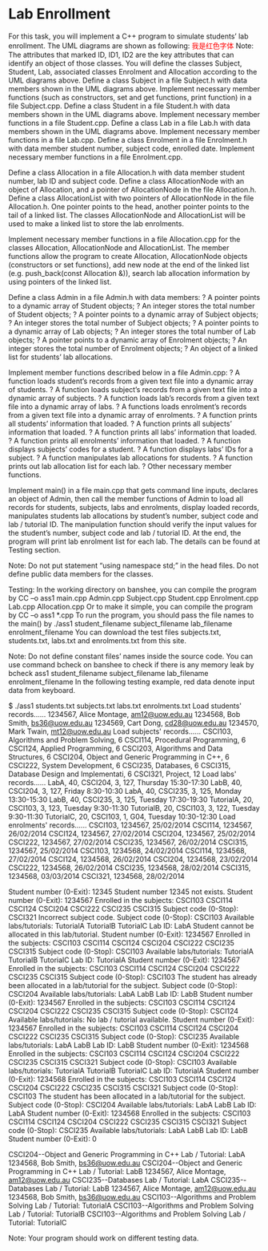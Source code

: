 Lab Enrollment
=================

For this task, you will implement a C++ program to simulate students’ lab enrollment. The UML diagrams are shown as following:
<font color='red'>我是红色字体</font> 
Note: The attributes that marked ID, ID1, ID2 are the key attributes that can identify an object of those classes.
You will define the classes Subject, Student, Lab, associated classes Enrolment and Allocation according to the UML diagrams above.
Define a class Subject in a file Subject.h with data members shown in the UML diagrams above. Implement necessary member functions (such as constructors, set and get functions, print function) in a file Subject.cpp.
Define a class Student in a file Student.h with data members shown in the UML diagrams above. Implement necessary member functions in a file Student.cpp.
Define a class Lab in a file Lab.h with data members shown in the UML diagrams above. Implement necessary member functions in a file Lab.cpp.
Define a class Enrolment in a file Enrolment.h with data member student number, subject code, enrolled date. Implement necessary member functions in a file Enrolment.cpp.

Define a class Allocation in a file Allocation.h with data member student number, lab ID and subject code. Define a class AllocationNode with an object of Allocation, and a pointer of AllocationNode in the file Allocation.h. Define a class AllocationList with two pointers of AllocationNode in the file Allocation.h. One pointer points to the head, another pointer points to the tail of a linked list. The classes AllocationNode and AllocationList will be used to make a linked list to store the lab enrolments.

Implement necessary member functions in a file Allocation.cpp for the classes Allocation, AllocationNode and AllocationList. The member functions allow the program to create Allocation, AllocationNode objects (constructors or set functions), add new node at the end of the linked list (e.g. push_back(const Allocation &)), search lab allocation information by using pointers of the linked list.

Define a class Admin in a file Admin.h with data members:
? A pointer points to a dynamic array of Student objects;
? An integer stores the total number of Student objects;
? A pointer points to a dynamic array of Subject objects;
? An integer stores the total number of Subject objects;
? A pointer points to a dynamic array of Lab objects;
? An integer stores the total number of Lab objects;
? A pointer points to a dynamic array of Enrolment objects;
? An integer stores the total number of Enrolment objects;
? An object of a linked list for students’ lab allocations.

Implement member functions described below in a file Admin.cpp:
? A function loads student’s records from a given text file into a dynamic array of students.
? A function loads subject’s records from a given text file into a dynamic array of subjects.
? A function loads lab’s records from a given text file into a dynamic array of labs.
? A functions loads enrolment’s records from a given text file into a dynamic array of enrolments.
? A function prints all students’ information that loaded.
? A function prints all subjects’ information that loaded.
? A function prints all labs’ information that loaded.
? A function prints all enrolments’ information that loaded.
? A function displays subjects’ codes for a student.
? A function displays labs’ IDs for a subject.
? A function manipulates lab allocations for students.
? A function prints out lab allocation list for each lab.
? Other necessary member functions.

Implement main() in a file main.cpp that gets command line inputs, declares an object of Admin, then call the member functions of Admin to load all records for students, subjects, labs and enrolments, display loaded records, manipulates students lab allocations by student’s number, subject code and lab / tutorial ID. The manipulation function should verify the input values for the student’s number, subject code and lab / tutorial ID. At the end, the program will print lab enrolment list for each lab. The details can be found at Testing section.

Note: Do not put statement “using namespace std;” in the head files. Do not define public data members for the classes.

Testing:
In the working directory on banshee, you can compile the program by
CC –o ass1 main.cpp Admin.cpp Subject.cpp Student.cpp Enrolment.cpp Lab.cpp
Allocation.cpp
Or to make it simple, you can compile the program by
CC –o ass1 *.cpp
To run the program, you should pass the file names to the main() by
./ass1 student_filename subject_filename lab_filename enrolment_filename
You can download the test files subjects.txt, students.txt, labs.txt and enrolments.txt from this site.

Note: Do not define constant files’ names inside the source code.
You can use command bcheck on banshee to check if there is any memory leak by
bcheck ass1 student_filename subject_filename lab_filename enrolment_filename
In the following testing example, red data denote input data from keyboard.

$ ./ass1 students.txt subjects.txt labs.txt enrolments.txt
Load students' records......
1234567, Alice Montage, am12@uow.edu.au
1234568, Bob Smith, bs36@uow.edu.au
1234569, Cart Dong, cd28@uow.edu.au
1234570, Mark Twain, mt12@uow.edu.au
Load subjects' records......
CSCI103, Algorithms and Problem Solving, 6
CSCI114, Procedural Programming, 6
CSCI124, Applied Programming, 6
CSCI203, Algorithms and Data Structures, 6
CSCI204, Object and Generic Programming in C++, 6
CSCI222, System Development, 6
CSCI235, Databases, 6
CSCI315, Database Design and Implementati, 6
CSCI321, Project, 12
Load labs' records......
LabA, 40, CSCI204, 3, 127, Thursday 15:30-17:30
LabB, 40, CSCI204, 3, 127, Friday 8:30-10:30
LabA, 40, CSCI235, 3, 125, Monday 13:30-15:30
LabB, 40, CSCI235, 3, 125, Tuesday 17:30-19:30
TutorialA, 20, CSCI103, 3, 123, Tuesday 9:30-11:30
TutorialB, 20, CSCI103, 3, 122, Tuesday 9:30-11:30
TutorialC, 20, CSCI103, 1, G04, Tuesday 10:30-12:30
Load enrolments' records......
CSCI103, 1234567, 25/02/2014
CSCI114, 1234567, 26/02/2014
CSCI124, 1234567, 27/02/2014
CSCI204, 1234567, 25/02/2014
CSCI222, 1234567, 27/02/2014
CSCI235, 1234567, 26/02/2014
CSCI315, 1234567, 25/02/2014
CSCI103, 1234568, 24/02/2014
CSCI114, 1234568, 27/02/2014
CSCI124, 1234568, 26/02/2014
CSCI204, 1234568, 23/02/2014
CSCI222, 1234568, 26/02/2014
CSCI235, 1234568, 28/02/2014
CSCI315, 1234568, 03/03/2014
CSCI321, 1234568, 28/02/2014

Student number (0-Exit): 12345
Student number 12345 not exists.
Student number (0-Exit): 1234567
Enrolled in the subjects: CSCI103 CSCI114 CSCI124 CSCI204 CSCI222 CSCI235
CSCI315
Subject code (0-Stop): CSCI321
Incorrect subject code.
Subject code (0-Stop): CSCI103
Available labs/tutorials: TutorialA TutorialB TutorialC
Lab ID: LabA
Student cannot be allocated in this lab/tutorial.
Student number (0-Exit): 1234567
Enrolled in the subjects: CSCI103 CSCI114 CSCI124 CSCI204 CSCI222 CSCI235
CSCI315
Subject code (0-Stop): CSCI103
Available labs/tutorials: TutorialA TutorialB TutorialC
Lab ID: TutorialA
Student number (0-Exit): 1234567
Enrolled in the subjects: CSCI103 CSCI114 CSCI124 CSCI204 CSCI222 CSCI235
CSCI315
Subject code (0-Stop): CSCI103
The student has already been allocated in a lab/tutorial for the subject.
Subject code (0-Stop): CSCI204
Available labs/tutorials: LabA LabB
Lab ID: LabB
Student number (0-Exit): 1234567
Enrolled in the subjects: CSCI103 CSCI114 CSCI124 CSCI204 CSCI222 CSCI235
CSCI315
Subject code (0-Stop): CSCI124
Available labs/tutorials: No lab / tutorial available.
Student number (0-Exit): 1234567
Enrolled in the subjects: CSCI103 CSCI114 CSCI124 CSCI204 CSCI222 CSCI235
CSCI315
Subject code (0-Stop): CSCI235
Available labs/tutorials: LabA LabB
Lab ID: LabB
Student number (0-Exit): 1234568
Enrolled in the subjects: CSCI103 CSCI114 CSCI124 CSCI204 CSCI222 CSCI235
CSCI315 CSCI321
Subject code (0-Stop): CSCI103
Available labs/tutorials: TutorialA TutorialB TutorialC
Lab ID: TutorialA
Student number (0-Exit): 1234568
Enrolled in the subjects: CSCI103 CSCI114 CSCI124 CSCI204 CSCI222 CSCI235
CSCI315 CSCI321
Subject code (0-Stop): CSCI103
The student has been allocated in a lab/tutorial for the subject.
Subject code (0-Stop): CSCI204
Available labs/tutorials: LabA LabB
Lab ID: LabA
Student number (0-Exit): 1234568
Enrolled in the subjects: CSCI103 CSCI114 CSCI124 CSCI204 CSCI222 CSCI235
CSCI315 CSCI321
Subject code (0-Stop): CSCI235
Available labs/tutorials: LabA LabB
Lab ID: LabB
Student number (0-Exit): 0

CSCI204--Object and Generic Programming in C++
Lab / Tutorial: LabA
1234568, Bob Smith, bs36@uow.edu.au
CSCI204--Object and Generic Programming in C++
Lab / Tutorial: LabB
1234567, Alice Montage, am12@uow.edu.au
CSCI235--Databases
Lab / Tutorial: LabA
CSCI235--Databases
Lab / Tutorial: LabB
1234567, Alice Montage, am12@uow.edu.au
1234568, Bob Smith, bs36@uow.edu.au
CSCI103--Algorithms and Problem Solving
Lab / Tutorial: TutorialA
CSCI103--Algorithms and Problem Solving
Lab / Tutorial: TutorialB
CSCI103--Algorithms and Problem Solving
Lab / Tutorial: TutorialC

Note: Your program should work on different testing data.
